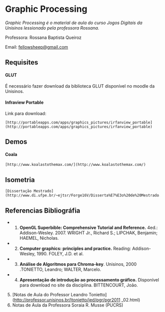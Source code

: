 Graphic Processing
==================

*Graphic Processing é o material de aula do curso Jogos Digitais da Unisinos lessionado pela professora Rossana.*

Professora: Rossana Baptista Queiroz

Email: fellowsheep@gmail.com

## Requisites

#### GLUT

É necessário fazer download da biblioteca GLUT disponível no moodle da Unisinos.

#### Infraview Portable

Link para download:

    [http://portableapps.com/apps/graphics_pictures/irfanview_portable](http://portableapps.com/apps/graphics_pictures/irfanview_portable)

## Demos

#### Coala

    [http://www.koalastothemax.com/](http://www.koalastothemax.com/)

## Isometria

    [Dissertação Mestrado](http://www.di.ufpe.br/~ejtsr/Forge16V/Disserta%E7%E3o%20de%20Mestrado.pdf)
    
## Referencias Bibliográfia

* 1. **OpenGL Superbible: Comprehensive Tutorial and Reference.** 4ed.: Addison-Wesley. 2007. WRIGHT Jr., Richard S.; LIPCHAK, Benjamin; HAEMEL, Nicholas.
* 2. **Computer graphics: principles and practice.** Reading: Addison-Wesley, 1990. FOLEY, J.D. et al. 
* 3. **Análise de Algoritmos para Chroma-key**. Unisinos, 2000 .TONIETTO, Leandro; WALTER, Marcelo.
* 4. **Apresentação de introdução ao processamento gráfico.** Disponível para download no site da disciplina. BITTENCOURT, João.
5. [Notas de Aula do Professor Leandro Tonietto](http://professor.unisinos.br/ltonietto/jed/pgr/pgr2011 _02.html)
6. Notas de Aula da Professora Soraia R. Musse (PUCRS)
